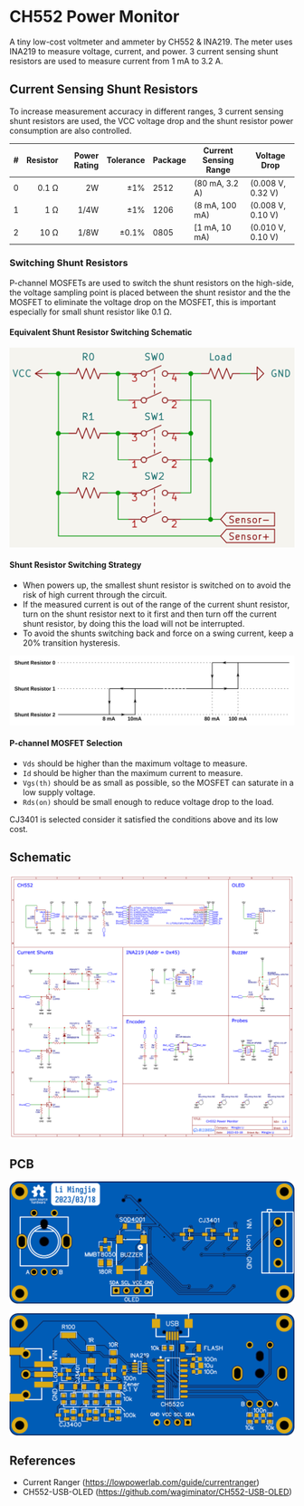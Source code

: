 # CH552 Power Monitor

A tiny low-cost voltmeter and ammeter by CH552 & INA219. The meter uses INA219 to measure voltage, current, and power. 3 current sensing shunt resistors are used to measure current from 1 mA to 3.2 A.

## Current Sensing Shunt Resistors

To increase measurement accuracy in different ranges, 3 current sensing shunt resistors are used, the VCC voltage drop and the shunt resistor power consumption are also controlled.

| #   |    Resistor | Power Rating |    Tolerance | Package | Current Sensing Range | Voltage Drop      |
| --- | ----------: | -----------: | -----------: | ------- | --------------------- | ----------------- |
| 0   | 0.1 &Omega; |           2W |   &plusmn;1% | 2512    | (80 mA, 3.2 A)        | (0.008 V, 0.32 V) |
| 1   |   1 &Omega; |         1/4W |   &plusmn;1% | 1206    | (8 mA, 100 mA)        | (0.008 V, 0.10 V) |
| 2   |  10 &Omega; |         1/8W | &plusmn;0.1% | 0805    | [1 mA, 10 mA)         | (0.010 V, 0.10 V) |

### Switching Shunt Resistors

P-channel MOSFETs are used to switch the shunt resistors on the high-side, the voltage sampling point is placed between the shunt resistor and the the MOSFET to eliminate the voltage drop on the MOSFET, this is important especially for small shunt resistor like 0.1 &Omega;.

#### Equivalent Shunt Resistor Switching Schematic

![Equivalent Shunt Resistor Switching Schematic](images/Equivalent_Shunt_Resistor_Switching_Schematic.png)

#### Shunt Resistor Switching Strategy

- When powers up, the smallest shunt resistor is switched on to avoid the risk of high current through the circuit.
- If the measured current is out of the range of the current shunt resistor, turn on the shunt resistor next to it first and then turn off the current shunt resistor, by doing this the load will not be interrupted.
- To avoid the shunts switching back and force on a swing current, keep a 20% transition hysteresis.

![Shunt Resistor Transition Hysteresis](images/Shunt_Resistor_Transition_Hysteresis.svg)

#### P-channel MOSFET Selection

- `Vds` should be higher than the maximum voltage to measure.
- `Id` should be higher than the maximum current to measure.
- `Vgs(th)` should be as small as possible, so the MOSFET can saturate in a low supply voltage.
- `Rds(on)` should be small enough to reduce voltage drop to the load.

CJ3401 is selected consider it satisfied the conditions above and its low cost.

## Schematic

![schematic](Hardware/Schematic_CH552-Power-Meter_2023-03-23.png)

## PCB

![PCB Top](Hardware/CH552-Power-Monitor-Top.png)

![PCB Bottom](Hardware/CH552-Power-Monitor-Bottom.png)

## References

- Current Ranger (https://lowpowerlab.com/guide/currentranger)
- CH552-USB-OLED (https://github.com/wagiminator/CH552-USB-OLED)

